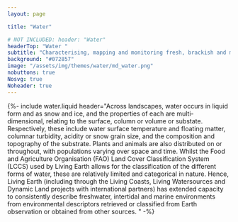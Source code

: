 ```yaml
---
layout: page

title: "Water"

# NOT INCLUDED: header: "Water"
headerTop: "Water "
subtitle: "Characterising, mapping and monitoring fresh, brackish and marine environments. " 
background: "#072857"
image: "/assets/img/themes/water/md_water.png"
nobuttons: true
Nosvg: true
Noheader: true
---
```


{%-
include water.liquid
header="Across landscapes, water occurs in liquid form and as snow and ice, and the properties of each are multi-dimensional, relating to the surface, column or volume or substate.  Respectively, these include water surface temperature and floating matter, columnar turbidity, acidity or snow grain size, and the composition and topography of the substrate. Plants and animals are also distributed on or throughout, with populations varying over space and time. Whilst the Food and Agriculture Organisation (FAO) Land Cover Classification System (LCCS) used by Living Earth allows for the classification of the different forms of water, these are relatively limited and categorical in nature.  Hence, Living Earth (including through the Living Coasts, Living Watersources and Dynamic Land projects with international partners) has extended capacity to consistently describe freshwater, intertidal and marine environments from environmental descriptors retrieved or classified from Earth observation or obtained from other sources.
"
-%}
